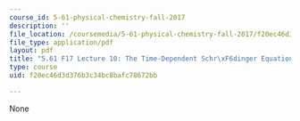 ```yaml
---
course_id: 5-61-physical-chemistry-fall-2017
description: ''
file_location: /coursemedia/5-61-physical-chemistry-fall-2017/f20ec46d3d376b3c34bc8bafc78672bb_MIT5_61F17_lec10.pdf
file_type: application/pdf
layout: pdf
title: "5.61 F17 Lecture 10: The Time-Dependent Schr\xF6dinger Equation"
type: course
uid: f20ec46d3d376b3c34bc8bafc78672bb

---
```

None